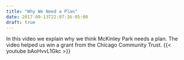 ```yaml
---
title: "Why We Need a Plan"
date: 2017-09-13T22:07:16-05:00
draft: true
---
```

In this video we explain why we think McKinley Park needs a plan. The video helped us win a grant from the Chicago Community Trust. 
{{< youtube bAoHvvL1Gkc >}}
